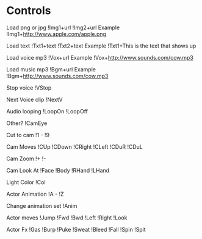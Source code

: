 # Controls

Load png or jpg 
!Img1+url 
!Img2+url 
Example !Img1+http://www.apple.com/apple.png 

Load text 
!Txt1+text 
!Txt2+text 
Example !Txt1+This is the text that shows up 

Load voice mp3 
!Vox+url 
Example !Vox+http://www.sounds.com/cow.mp3 

Load music mp3 
!Bgm+url 
Example !Bgm+http://www.sounds.com/cow.mp3 

Stop voice 
!VStop 

Next Voice clip 
!NextV 

Audio looping 
!LoopOn 
!LoopOff 

Other?
!CamEye 

Cut to cam 
!1 - !9 

Cam Moves 
!CUp 
!CDown 
!CRight 
!CLeft 
!CDuR 
!CDuL 

Cam Zoom 
!+ 
!- 

Cam Look At 
!Face 
!Body 
!RHand 
!LHand 

Light Color 
!Col 

Actor Animation 
!A - !Z 

Change animation set 
!Anim 

Actor moves 
!Jump 
!Fwd 
!Bwd 
!Left 
!Right 
!Look 

Actor Fx 
!Gas 
!Burp 
!Puke 
!Sweat 
!Bleed 
!Fall 
!Spin 
!Spit 





